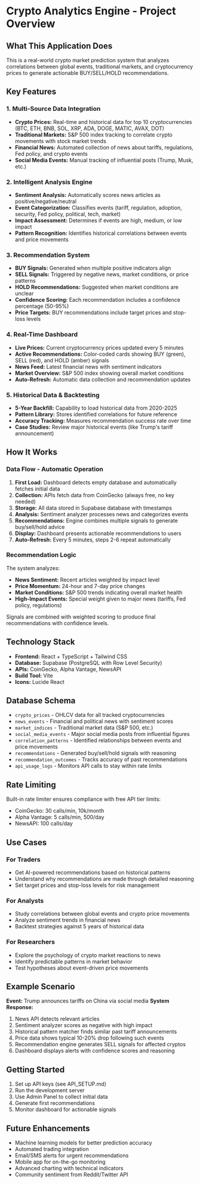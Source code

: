 # Crypto Analytics Engine - Project Overview

## What This Application Does

This is a real-world crypto market prediction system that analyzes correlations between global events, traditional markets, and cryptocurrency prices to generate actionable BUY/SELL/HOLD recommendations.

## Key Features

### 1. Multi-Source Data Integration
- **Crypto Prices:** Real-time and historical data for top 10 cryptocurrencies (BTC, ETH, BNB, SOL, XRP, ADA, DOGE, MATIC, AVAX, DOT)
- **Traditional Markets:** S&P 500 index tracking to correlate crypto movements with stock market trends
- **Financial News:** Automated collection of news about tariffs, regulations, Fed policy, and crypto events
- **Social Media Events:** Manual tracking of influential posts (Trump, Musk, etc.)

### 2. Intelligent Analysis Engine
- **Sentiment Analysis:** Automatically scores news articles as positive/negative/neutral
- **Event Categorization:** Classifies events (tariff, regulation, adoption, security, Fed policy, political, tech, market)
- **Impact Assessment:** Determines if events are high, medium, or low impact
- **Pattern Recognition:** Identifies historical correlations between events and price movements

### 3. Recommendation System
- **BUY Signals:** Generated when multiple positive indicators align
- **SELL Signals:** Triggered by negative news, market conditions, or price patterns
- **HOLD Recommendations:** Suggested when market conditions are unclear
- **Confidence Scoring:** Each recommendation includes a confidence percentage (50-95%)
- **Price Targets:** BUY recommendations include target prices and stop-loss levels

### 4. Real-Time Dashboard
- **Live Prices:** Current cryptocurrency prices updated every 5 minutes
- **Active Recommendations:** Color-coded cards showing BUY (green), SELL (red), and HOLD (amber) signals
- **News Feed:** Latest financial news with sentiment indicators
- **Market Overview:** S&P 500 index showing overall market conditions
- **Auto-Refresh:** Automatic data collection and recommendation updates

### 5. Historical Data & Backtesting
- **5-Year Backfill:** Capability to load historical data from 2020-2025
- **Pattern Library:** Stores identified correlations for future reference
- **Accuracy Tracking:** Measures recommendation success rate over time
- **Case Studies:** Review major historical events (like Trump's tariff announcement)

## How It Works

### Data Flow - Automatic Operation
1. **First Load:** Dashboard detects empty database and automatically fetches initial data
2. **Collection:** APIs fetch data from CoinGecko (always free, no key needed)
3. **Storage:** All data stored in Supabase database with timestamps
4. **Analysis:** Sentiment analyzer processes news and categorizes events
5. **Recommendations:** Engine combines multiple signals to generate buy/sell/hold advice
6. **Display:** Dashboard presents actionable recommendations to users
7. **Auto-Refresh:** Every 5 minutes, steps 2-6 repeat automatically

### Recommendation Logic
The system analyzes:
- **News Sentiment:** Recent articles weighted by impact level
- **Price Momentum:** 24-hour and 7-day price changes
- **Market Conditions:** S&P 500 trends indicating overall market health
- **High-Impact Events:** Special weight given to major news (tariffs, Fed policy, regulations)

Signals are combined with weighted scoring to produce final recommendations with confidence levels.

## Technology Stack

- **Frontend:** React + TypeScript + Tailwind CSS
- **Database:** Supabase (PostgreSQL with Row Level Security)
- **APIs:** CoinGecko, Alpha Vantage, NewsAPI
- **Build Tool:** Vite
- **Icons:** Lucide React

## Database Schema

- `crypto_prices` - OHLCV data for all tracked cryptocurrencies
- `news_events` - Financial and political news with sentiment scores
- `market_indices` - Traditional market data (S&P 500, etc.)
- `social_media_events` - Major social media posts from influential figures
- `correlation_patterns` - Identified relationships between events and price movements
- `recommendations` - Generated buy/sell/hold signals with reasoning
- `recommendation_outcomes` - Tracks accuracy of past recommendations
- `api_usage_logs` - Monitors API calls to stay within rate limits

## Rate Limiting

Built-in rate limiter ensures compliance with free API tier limits:
- CoinGecko: 30 calls/min, 10k/month
- Alpha Vantage: 5 calls/min, 500/day
- NewsAPI: 100 calls/day

## Use Cases

### For Traders
- Get AI-powered recommendations based on historical patterns
- Understand why recommendations are made through detailed reasoning
- Set target prices and stop-loss levels for risk management

### For Analysts
- Study correlations between global events and crypto price movements
- Analyze sentiment trends in financial news
- Backtest strategies against 5 years of historical data

### For Researchers
- Explore the psychology of crypto market reactions to news
- Identify predictable patterns in market behavior
- Test hypotheses about event-driven price movements

## Example Scenario

**Event:** Trump announces tariffs on China via social media
**System Response:**
1. News API detects relevant articles
2. Sentiment analyzer scores as negative with high impact
3. Historical pattern matcher finds similar past tariff announcements
4. Price data shows typical 10-20% drop following such events
5. Recommendation engine generates SELL signals for affected cryptos
6. Dashboard displays alerts with confidence scores and reasoning

## Getting Started

1. Set up API keys (see API_SETUP.md)
2. Run the development server
3. Use Admin Panel to collect initial data
4. Generate first recommendations
5. Monitor dashboard for actionable signals

## Future Enhancements

- Machine learning models for better prediction accuracy
- Automated trading integration
- Email/SMS alerts for urgent recommendations
- Mobile app for on-the-go monitoring
- Advanced charting with technical indicators
- Community sentiment from Reddit/Twitter API
